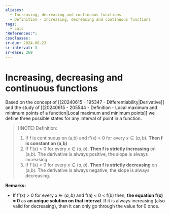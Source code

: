 ```yaml
---
aliases:
  - Increasing, decreasing and continuous functions
  - Definition - Increasing, decreasing and continuous functions
tags:
  - calc
"References:": 
cssclasses: 
sr-due: 2024-06-23
sr-interval: 3
sr-ease: 269
---
```

# Increasing, decreasing and continuous functions
Based on the concept of [[20240615 - 195347 - Differentiability|Derivative]] and the study of [[20240615 - 205544 - Definition - Local maximum and minimum points of a function|Local maximum and minimum points]] we define three possible states for any interval of point in a function. 


> [!NOTE]  Definition:
> 1. If f is continuous on (a,b) and f’(x) = 0 for every $x \in (a,b)$. **Then f is constant on (a,b)**
> 2. If f’(x) > 0 for every $x \in (a,b)$. **Then f is strictly increasing** on (a,b). 
>    The derivative is always positive, the slope is always increasing. 
> 3. If f’(x) < 0 for every $x \in (a,b)$. **Then f is strictly decreasing** on (a,b). 
>    The derivative is always negative, the slope is always decreasing. 

**Remarks:**
+ If f’(x) > 0 for every $x \in (a,b)$ and f(a) < 0 < f(b) then, **the equation f(x) = 0** as **an unique solution on that interval**. 
  If it is always increasing (also valid for decreasing), then it can only go through the value for 0 once. 